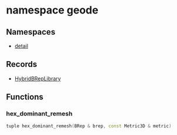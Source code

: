# namespace geode



## Namespaces

* [detail](detail/index.md)


## Records

* [HybridBRepLibrary](HybridBRepLibrary.md)


## Functions

### hex_dominant_remesh

```cpp
tuple hex_dominant_remesh(BRep & brep, const Metric3D & metric)
```




